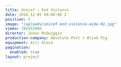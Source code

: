 ```yaml
---
title: Unicef — End Violence
date: 2016-12-05 00:00:00 Z
position: 3
image: "/uploads/unicef-end-violence-wide-02.jpg"
vimeo: 194352066
director: Jonas McQuiggin
production-company: Absolute Post + Blind Pig
equipment: Arri Alexa
pagination:
  enabled: true
layout: project
---
```


